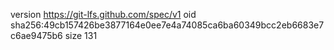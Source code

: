 version https://git-lfs.github.com/spec/v1
oid sha256:49cb157426be3877164e0ee7e4a74085ca6ba60349bcc2eb6683e7c6ae9475b6
size 131
